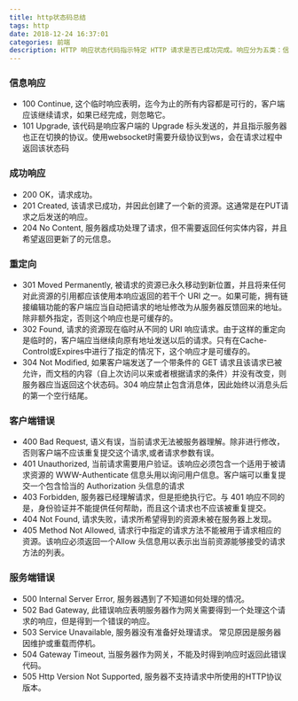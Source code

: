 ```yaml
---
title: http状态码总结
tags: http
date: 2018-12-24 16:37:01
categories: 前端
description: HTTP 响应状态代码指示特定 HTTP 请求是否已成功完成。响应分为五类：信息响应，成功响应，重定向，客户端错误和服务器错误。
---
```


### 信息响应

- 100 Continue, 这个临时响应表明，迄今为止的所有内容都是可行的，客户端应该继续请求，如果已经完成，则忽略它。
- 101 Upgrade, 该代码是响应客户端的 Upgrade 标头发送的，并且指示服务器也正在切换的协议。使用websocket时需要升级协议到ws，会在请求过程中返回该状态码 

### 成功响应

- 200 OK，请求成功。
- 201 Created, 该请求已成功，并因此创建了一个新的资源。这通常是在PUT请求之后发送的响应。
- 204 No Content, 服务器成功处理了请求，但不需要返回任何实体内容，并且希望返回更新了的元信息。

### 重定向

- 301 Moved Permanently, 被请求的资源已永久移动到新位置，并且将来任何对此资源的引用都应该使用本响应返回的若干个 URI 之一。如果可能，拥有链接编辑功能的客户端应当自动把请求的地址修改为从服务器反馈回来的地址。除非额外指定，否则这个响应也是可缓存的。
- 302 Found, 请求的资源现在临时从不同的 URI 响应请求。由于这样的重定向是临时的，客户端应当继续向原有地址发送以后的请求。只有在Cache-Control或Expires中进行了指定的情况下，这个响应才是可缓存的。
- 304 Not Modified, 如果客户端发送了一个带条件的 GET 请求且该请求已被允许，而文档的内容（自上次访问以来或者根据请求的条件）并没有改变，则服务器应当返回这个状态码。304 响应禁止包含消息体，因此始终以消息头后的第一个空行结尾。

### 客户端错误

- 400 Bad Request, 语义有误，当前请求无法被服务器理解。除非进行修改，否则客户端不应该重复提交这个请求,或者请求参数有误。
- 401 Unauthorized, 当前请求需要用户验证。该响应必须包含一个适用于被请求资源的 WWW-Authenticate 信息头用以询问用户信息。客户端可以重复提交一个包含恰当的 Authorization 头信息的请求
- 403 Forbidden, 服务器已经理解请求，但是拒绝执行它。与 401 响应不同的是，身份验证并不能提供任何帮助，而且这个请求也不应该被重复提交。
- 404 Not Found, 请求失败，请求所希望得到的资源未被在服务器上发现。
- 405 Method Not Allowed, 请求行中指定的请求方法不能被用于请求相应的资源。该响应必须返回一个Allow 头信息用以表示出当前资源能够接受的请求方法的列表。

### 服务端错误

- 500 Internal Server Error, 服务器遇到了不知道如何处理的情况。
- 502 Bad Gateway, 此错误响应表明服务器作为网关需要得到一个处理这个请求的响应，但是得到一个错误的响应。
- 503 Service Unavailable, 服务器没有准备好处理请求。 常见原因是服务器因维护或重载而停机。
- 504 Gateway Timeout, 当服务器作为网关，不能及时得到响应时返回此错误代码。
- 505 Http Version Not Supported, 服务器不支持请求中所使用的HTTP协议版本。